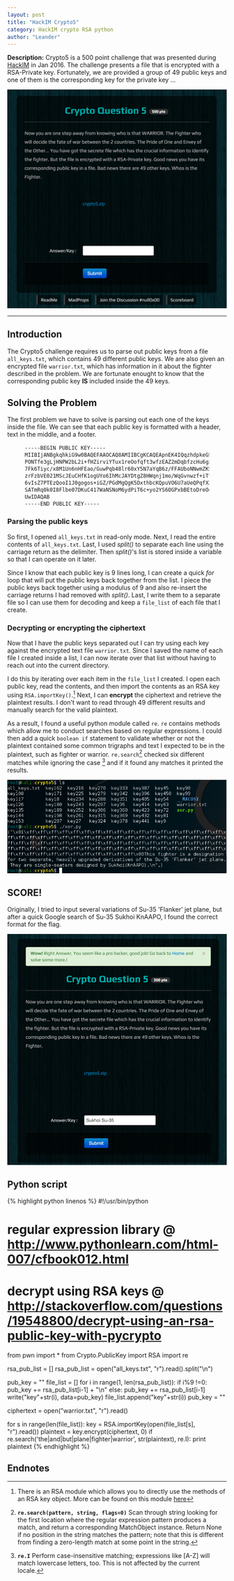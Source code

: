 ```yaml
---
layout: post
title: "HackIM Crypto5"
category: HackIM crypto RSA python
author: "Leander"
---
```

<strong>Description:</strong> Crypto5 is a 500 point challenge that was presented during [HackIM](https://ctf.nullcon.net/) in Jan 2016. The challenge presents a file that is encrypted with a RSA-Private key. Fortunately, we are provided a group of 49 public keys and one of them is the corresponding key for the private key ...

![intro](/images/2016-HackIM-intro.png)

<!--break-->

------

## Introduction

The Crypto5 challenge requires us to parse out public keys from a file ```all_keys.txt```, which contains 49 different public keys. We are also given an encrypted file ```warrior.txt```, which has information in it about the fighter described in the problem. We are fortunate enought to know that the corresponding public key <strong>IS</strong> included inside the 49 keys.

## Solving the Problem

The first problem we have to solve is parsing out each one of the keys inside the file. We can see that each public key is formatted with a header, text in the middle, and a footer.

<figure class="highlight"><pre><code class="language-text" data-lang="text">﻿-----BEGIN PUBLIC KEY-----
MIIBIjANBgkqhkiG9w0BAQEFAAOCAQ8AMIIBCgKCAQEApnEK4IQqzhdpkeGS5j8w
PONTfe3gLjHNPW2bL2i+fHZirviYTux1reOofqft3wfzEAZ2mDqbfzcHu6gxNkT4
7Fk6Tiyc/x8M1Un6nHFEao/GuwPqb48lr60xY5N7aYqB6z/FFAUboNNwmZK5DO+X
zrFzbVE021MScJEuCHfK1ogUYo6IhMcJAYDtgZ8HWqnj1mo/WqGvnwzf+iTtoKna
6vIsZ7PTEzQooI1J0gogos+iGZ/PGdMgQgK5DxthbcKQpuVO6U7aUeQPqfXZ89k6
SATmRq0k0I8Flbe07DKuC417WaNSNoM6ydPiT6c+yo2YS6OGPxbBEtoDreO4Jsxz
UwIDAQAB
-----END PUBLIC KEY-----</code></pre></figure>

### Parsing the public keys

So first, I opened ```all_keys.txt``` in read-only mode. Next, I read the entire contents of ```all_keys.txt```. Last, I used <em>split()</em> to separate each line using the carriage return as the delimiter. Then <em>split()</em>'s list is stored inside a variable so that I can operate on it later.

Since I know that each public key is 9 lines long, I can create a quick <em>for</em> loop that will put the public keys back together from the list. I piece the public keys back together using a modulus of 9 and also re-insert the carriage returns I had removed with <em>split()</em>. Last, I write them to a separate file so I can use them for decoding and keep a ```file_list``` of each file that I create.

### Decrypting or encrypting the ciphertext

Now that I have the public keys separated out I can try using each key against the encrypted text file ```warrior.txt```. Since I saved the name of each file I created inside a list, I can now iterate over that list without having to reach out into the current directory.

I do this by iterating over each item in the ```file_list``` I created. I open each public key, read the contents, and then import the contents as an RSA key using ```RSA.importKey()```.[^3] Next, I can <strong>encrypt</strong> the ciphertext and retrieve the plaintext results. I don't want to read through 49 different results and manually search for the valid plaintext.

As a result, I found a useful python module called ```re```. ```re``` contains methods which allow me to conduct searches based on regular expressions. I could then add a quick ```boolean if``` statement to validate whether or not the plaintext contained some common trigraphs and text I expected to be in the plaintext, such as fighter or warrior. ```re.search```[^1] checked six different matches while ignoring the case [^2] and if it found any matches it printed the results.

![solved](/images/2016-HackIM-solved.png)

## SCORE!

Originally, I tried to input several variations of Su-35 'Flanker' jet plane, but after a quick Google search of Su-35 Sukhoi KnAAPO, I found the correct format for the flag.

![solution](/images/2016-HackIM-solution.png)

## Python script

{% highlight python linenos %}
#!/usr/bin/python
# regular expression library @ http://www.pythonlearn.com/html-007/cfbook012.html
# decrypt using RSA keys @ http://stackoverflow.com/questions/19548800/decrypt-using-an-rsa-public-key-with-pycrypto
from pwn import *
from Crypto.PublicKey import RSA
import re

rsa_pub_list = []
rsa_pub_list = open("all_keys.txt", "r").read().split("\n")

pub_key = ""
file_list = []
for i in range(1, len(rsa_pub_list)):
    if i%9 !=0:
        pub_key += rsa_pub_list[i-1] + "\n"
    else:
        pub_key += rsa_pub_list[i-1]
        write("key"+str(i), data=pub_key)
        file_list.append("key"+str(i))
        pub_key = ""

ciphertext = open("warrior.txt", "r").read()

for s in range(len(file_list)):
    key = RSA.importKey(open(file_list[s], "r").read())
    plaintext = key.encrypt(ciphertext, 0)
    if re.search('the|and|but|plane|fighter|warrior', str(plaintext), re.I):
        print plaintext
{% endhighlight %}

## Endnotes

[^1]: <strong>```re.search(pattern, string, flags=0)```</strong> Scan through string looking for the first location where the regular expression pattern produces a match, and return a corresponding MatchObject instance. Return None if no position in the string matches the pattern; note that this is different from finding a zero-length match at some point in the string.

[^2]: <strong>```re.I```</strong> Perform case-insensitive matching; expressions like [A-Z] will match lowercase letters, too. This is not affected by the current locale.

[^3]: There is an RSA module which allows you to directly use the methods of an RSA key object. More can be found on this module [here](https://pythonhosted.org/pycrypto/Crypto.PublicKey.RSA-module.html)
